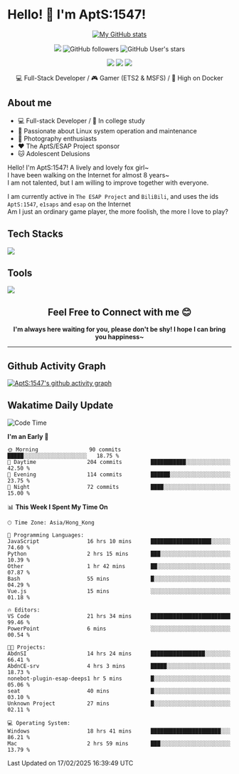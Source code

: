 # Hello! 👋 I'm AptS:1547! 

<div align="center">

 [![My GitHub stats](https://github-readme-stats.vercel.app/api?username=AptS-1547&show_icons=true&theme=transparent)](https://github.com/AptS-1547)

 ![](https://komarev.com/ghpvc/?username=AptS-1547&color=blue&style=flat-square)
 ![GitHub followers](https://img.shields.io/github/followers/AptS-1547?style=flat-square)
 ![GitHub User's stars](https://img.shields.io/github/stars/AptS-1547?style=flat-square)
 
 [![](https://img.shields.io/badge/website-4493f8?style=for-the-badge&logo=About.me&logoColor=white)](https://esaps.net/)
 [![](https://img.shields.io/badge/RSS-4493f8?style=for-the-badge&logo=rss&logoColor=white)](https://esaps.net/feed/)
 [![](https://img.shields.io/badge/Email-4493f8?style=for-the-badge&logo=gmail&logoColor=white)](mailto:apts-1547@esaps.net)

 💻 Full-Stack Developer / 🎮 Gamer (ETS2 & MSFS) / 🐋 High on Docker

</div>

## About me

- 💻 Full-stack Developer / 🏫 In college study
- 📶 Passionate about Linux system operation and maintenance
- 📸 Photography enthusiasts
- ❤ The AptS/ESAP Project sponsor
- 🐱 Adolescent Delusions

Hello! I'm AptS:1547! A lively and lovely fox girl~  
I have been walking on the Internet for almost 8 years~  
I am not talented, but I am willing to improve together with everyone.  

I am currently active in `The ESAP Project` and `BiliBili`, and uses the ids `AptS:1547`, `e1saps` and `esap` on the Internet  
Am I just an ordinary game player, the more foolish, the more I love to play?  

## Tech Stacks
<a href="https://skillicons.dev">
  <img src="https://skillicons.dev/icons?i=py,arduino,php,html,css,javascript,typescript,bash,java,kotlin,vue,go,nodejs,cpp,rust,tailwind" />
</a>
   
## Tools

<a href="https://skillicons.dev">
  <img src="https://skillicons.dev/icons?i=ae,pr,ps,au,blender,visualstudio,vscode,androidstudio,idea,anaconda,gradle,maven,npm,vite,yarn,cloudflare,docker,git,github,githubactions,jenkins,nginx,workers,wordpress,sentry,grafana,prometheus,postgres,mysql,mongodb,redis" />
</a>

## <div align="center"> Feel Free to Connect with me 😊 </div>

**<div align="center">I'm always here waiting for you, please don't be shy! I hope I can bring you happiness~</div>**

----------------------

## Github Activity Graph

[![AptS:1547's github activity graph](https://github-readme-activity-graph.vercel.app/graph?username=AptS-1547&theme=react-dark)](https://github.com/AptS-1547)

## Wakatime Daily Update

<!--START_SECTION:waka-->
![Code Time](http://img.shields.io/badge/Code%20Time-238%20hrs%2030%20mins-blue)

**I'm an Early 🐤** 

```text
🌞 Morning                90 commits          █████░░░░░░░░░░░░░░░░░░░░   18.75 % 
🌆 Daytime                204 commits         ███████████░░░░░░░░░░░░░░   42.50 % 
🌃 Evening                114 commits         ██████░░░░░░░░░░░░░░░░░░░   23.75 % 
🌙 Night                  72 commits          ████░░░░░░░░░░░░░░░░░░░░░   15.00 % 
```


📊 **This Week I Spent My Time On** 

```text
🕑︎ Time Zone: Asia/Hong_Kong

💬 Programming Languages: 
JavaScript               16 hrs 10 mins      ███████████████████░░░░░░   74.60 % 
Python                   2 hrs 15 mins       ███░░░░░░░░░░░░░░░░░░░░░░   10.39 % 
Other                    1 hr 42 mins        ██░░░░░░░░░░░░░░░░░░░░░░░   07.87 % 
Bash                     55 mins             █░░░░░░░░░░░░░░░░░░░░░░░░   04.29 % 
Vue.js                   15 mins             ░░░░░░░░░░░░░░░░░░░░░░░░░   01.18 % 

🔥 Editors: 
VS Code                  21 hrs 34 mins      █████████████████████████   99.46 % 
PowerPoint               6 mins              ░░░░░░░░░░░░░░░░░░░░░░░░░   00.54 % 

🐱‍💻 Projects: 
AbdnSI                   14 hrs 24 mins      █████████████████░░░░░░░░   66.41 % 
AbdnCE-srv               4 hrs 3 mins        █████░░░░░░░░░░░░░░░░░░░░   18.73 % 
nonebot-plugin-esap-deeps1 hr 5 mins         █░░░░░░░░░░░░░░░░░░░░░░░░   05.06 % 
seat                     40 mins             █░░░░░░░░░░░░░░░░░░░░░░░░   03.10 % 
Unknown Project          27 mins             █░░░░░░░░░░░░░░░░░░░░░░░░   02.11 % 

💻 Operating System: 
Windows                  18 hrs 41 mins      ██████████████████████░░░   86.21 % 
Mac                      2 hrs 59 mins       ███░░░░░░░░░░░░░░░░░░░░░░   13.79 % 
```


 Last Updated on 17/02/2025 16:39:49 UTC
<!--END_SECTION:waka-->
